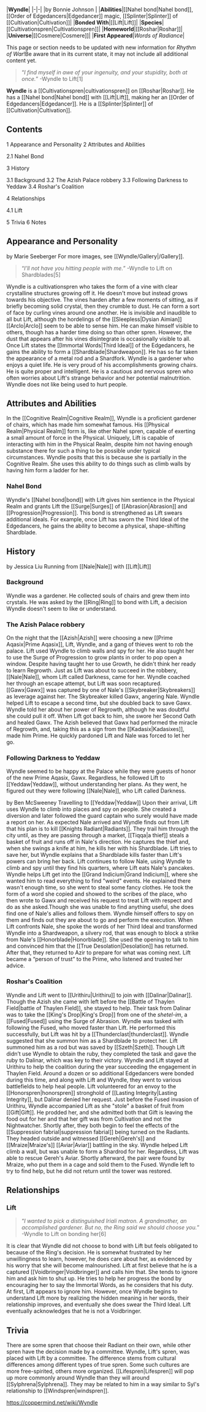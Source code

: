 |**Wyndle**|
|-|-|
|by  Bonnie Johnson |
|**Abilities**|[[Nahel bond\|Nahel bond]], [[Order of Edgedancers\|Edgedancer]] magic, [[Splinter\|Splinter]] of [[Cultivation\|Cultivation]]|
|**Bonded With**|[[Lift\|Lift]]|
|**Species**|[[Cultivationspren\|Cultivationspren]]|
|**Homeworld**|[[Roshar\|Roshar]]|
|**Universe**|[[Cosmere\|Cosmere]]|
|**First Appeared**|*Words of Radiance*|

This page or section needs to be updated with new information for *Rhythm of War*!Be aware that in its current state, it may not include all additional content yet.

>“*I find myself in awe of your ingenuity, and your stupidity, both at once.*”
\-Wyndle to Lift[1]


**Wyndle** is a [[Cultivationspren\|cultivationspren]] on [[Roshar\|Roshar]]. He has a [[Nahel bond\|Nahel bond]] with [[Lift\|Lift]], making her an [[Order of Edgedancers\|Edgedancer]]. He is a [[Splinter\|Splinter]] of [[Cultivation\|Cultivation]].

## Contents

1 Appearance and Personality
2 Attributes and Abilities

2.1 Nahel Bond


3 History

3.1 Background
3.2 The Azish Palace robbery
3.3 Following Darkness to Yeddaw
3.4 Roshar's Coalition


4 Relationships

4.1 Lift


5 Trivia
6 Notes


## Appearance and Personality
 by  Marie Seeberger 
For more images, see [[Wyndle/Gallery\|/Gallery]].
>“*I’ll not have you hitting people with me.*”
\-Wyndle to Lift on Shardblades[5]


Wyndle is a cultivationspren who takes the form of a vine with clear crystalline structures growing off it. He doesn't move but instead grows towards his objective. The vines harden after a few moments of sitting, as if briefly becoming solid crystal, then they crumble to dust. He can form a sort of face by curling vines around one another. He is invisible and inaudible to all but Lift, although the hordelings of the [[Sleepless\|Dysian Aimian]] [[Arclo\|Arclo]] seem to be able to sense him. He can make himself visible to others, though has a harder time doing so than other spren. However, the dust that appears after his vines disintegrate is occasionally visible to all.
Once Lift states the [[Immortal Words\|Third Ideal]] of the Edgedancers, he gains the ability to form a [[Shardblade\|Shardweapon]]. He has so far taken the appearance of a metal rod and a Shardfork.
Wyndle is a gardener who enjoys a quiet life. He is very proud of his accomplishments growing chairs. He is quite proper and intelligent. He is a cautious and nervous spren who often worries about Lift's strange behavior and her potential malnutrition.
Wyndle does not like being used to hurt people.

## Attributes and Abilities
In the [[Cognitive Realm\|Cognitive Realm]], Wyndle is a proficient gardener of chairs, which has made him somewhat famous. His [[Physical Realm\|Physical Realm]] form is, like other Nahel spren, capable of exerting a small amount of force in the Physical. Uniquely, Lift is capable of interacting with him in the Physical Realm, despite him not having enough substance there for such a thing to be possible under typical circumstances. Wyndle posits that this is because she is partially in the Cognitive Realm. She uses this ability to do things such as climb walls by having him form a ladder for her.

### Nahel Bond
Wyndle's [[Nahel bond\|bond]] with Lift gives him sentience in the Physical Realm and grants Lift the [[Surge\|Surges]] of [[Abrasion\|Abrasion]] and [[Progression\|Progression]]. This bond is strengthened as Lift swears additional ideals. For example, once Lift has sworn the Third Ideal of the Edgedancers, he gains the ability to become a physical, shape-shifting Shardblade.

## History
 by  Jessica Liu  Running from [[Nale\|Nale]] with [[Lift\|Lift]]
### Background
Wyndle was a gardener. He collected souls of chairs and grew them into crystals.
He was asked by the [[Ring\|Ring]] to bond with Lift, a decision Wyndle doesn't seem to like or understand.

### The Azish Palace robbery
On the night that the [[Azish\|Azish]] were choosing a new [[Prime Aqasix\|Prime Aqasix]], Lift, Wyndle, and a gang of thieves went to rob the palace. Lift used Wyndle to climb walls and spy for her. He also taught her to use the Surge of Progression to grow plants in order to pop open a window. Despite having taught her to use Growth, he didn't think her ready to learn Regrowth. Just as Lift was about to succeed in the robbery, [[Nale\|Nale]], whom Lift called Darkness, came for her. Wyndle coached her through an escape attempt, but Lift was soon recaptured. [[Gawx\|Gawx]] was captured by one of Nale's [[Skybreaker\|Skybreakers]] as leverage against her. The Skybreaker killed Gawx, angering Nale. Wyndle helped Lift to escape a second time, but she doubled back to save Gawx. Wyndle told her about her power of Regrowth, although he was doubtful she could pull it off. When Lift got back to him, she swore her Second Oath and healed Gawx. The Azish believed that Gawx had performed the miracle of Regrowth, and, taking this as a sign from the [[Kadasix\|Kadasixes]], made him Prime. He quickly pardoned Lift and Nale was forced to let her go.

### Following Darkness to Yeddaw
Wyndle seemed to be happy at the Palace while they were guests of honor of the new Prime Aqasix, Gawx. Regardless, he followed Lift to [[Yeddaw\|Yeddaw]], without understanding her plans. As they went, he figured out they were following [[Nale\|Nale]], who Lift called Darkness.

 by  Ben McSweeney  Travelling to [[Yeddaw\|Yeddaw]]
Upon their arrival, Lift uses Wyndle to climb into places and spy on people. She created a diversion and later followed the guard captain who surely would have made a report on her. As expected Nale arrived and Wyndle finds out from Lift that his plan is to kill [[Knights Radiant\|Radiants]].
They trail him through the city until, as they are passing through a market, [[Tiqqa\|a thief]] steals a basket of fruit and runs off in Nale's direction. He captures the thief and, when she swings a knife at him, he kills her with his Shardblade. Lift tries to save her, but Wyndle explains that a Shardblade kills faster than Lift's powers can bring her back. Lift continues to follow Nale, using Wyndle to climb and spy until they find his quarters, where Lift eats Nale's pancakes.
Wyndle helps Lift get into the [[Grand Indicium\|Grand Indicium]], where she wanted him to read everything to find "weird" events. He explained there wasn't enough time, so she went to steal some fancy clothes. He took the form of a word she copied and showed to the scribes of the place, who then wrote to Gawx and received his request to treat Lift with respect and do as she asked.Though she was unable to find anything useful, she does find one of Nale's allies and follows them. Wyndle himself offers to spy on them and finds out they are about to go and perform the execution.
When Lift confronts Nale, she spoke the words of her Third Ideal and transformed Wyndle into a Shardweapon, a silvery rod, that was enough to block a strike from Nale's [[Honorblade\|Honorblade]]. She used the opening to talk to him and convinced him that the [[True Desolation\|Desolation]] has returned.
After that, they returned to Azir to prepare for what was coming next. Lift became a “person of trust” to the Prime, who listened and trusted her advice.

### Roshar's Coalition
Wyndle and Lift went to [[Urithiru\|Urithiru]] to join with [[Dalinar\|Dalinar]].
Though the Azish she came with left before the [[Battle of Thaylen Field\|battle of Thaylen Field]], she stayed to help. Their task from Dalinar was to take the [[King's Drop\|King's Drop]] from one of the *shetel-im*, a [[Fused\|Fused]] using the Surge of Abrasion. Wyndle was tasked with following the Fused, who moved faster than Lift. He performed this successfully, but Lift was hit by a [[Thunderclast\|thunderclast]]. Wyndle suggested that she summon him as a Shardblade to protect her. Lift summoned him as a rod but was saved by [[Szeth\|Szeth]]. Though Lift didn’t use Wyndle to obtain the ruby, they completed the task and gave the ruby to Dalinar, which was key to their victory.
Wyndle and Lift stayed at Urithiru to help the coalition during the year succeeding the engagement in Thaylen Field. Around a dozen or so additional Edgedancers were bonded during this time, and along with Lift and Wyndle, they went to various battlefields to help heal people. Lift volunteered for an envoy to the [[Honorspren\|honorspren]] stronghold of [[Lasting Integrity\|Lasting Integrity]], but Dalinar denied her request.
Just before the Fused invasion of Urithiru, Wyndle accompanied Lift as she "stole" a basket of fruit from [[Gift\|Gift]]. He prodded her, and she admitted both that Gift is leaving the food out for her and that her gift was from Cultivation and not the Nightwatcher. Shortly after, they both begin to feel the effects of the [[Suppression fabrial\|suppression fabrial]] being turned on the Radiants. They headed outside and witnessed [[Gereh\|Gereh's]] and [[Mraize\|Mraize's]] [[Aviar\|Aviar]] battling in the sky. Wyndle helped Lift climb a wall, but was unable to form a Shardrod for her. Regardless, Lift was able to rescue Gereh's Aviar. Shortly afterward, the pair were found by Mraize, who put them in a cage and sold them to the Fused. Wyndle left to try to find help, but he did not return until the tower was restored.

## Relationships
### Lift
>“*I wanted to pick a distinguished Iriali matron. A grandmother, an accomplished gardener. But no, the Ring said we should choose you.*”
\-Wyndle to Lift on bonding her[6]


It is clear that Wyndle did not choose to bond with Lift but feels obligated to because of the Ring's decision. He is somewhat frustrated by her unwillingness to learn, however, he does care about her, as evidenced by his worry that she will become malnourished.
Lift at first believe that he is a captured [[Voidbringer\|Voidbringer]] and calls him that. She tends to ignore him and ask him to shut up.
He tries to help her progress the bond by encouraging her to say the Immortal Words, as he considers that his duty. At first, Lift appears to ignore him. However, once Wyndle begins to understand Lift more by realizing the hidden meaning in her words, their relationship improves, and eventually she does swear the Third Ideal.
Lift eventually acknowledges that he is not a Voidbringer.

## Trivia
There are some spren that choose their Radiant on their own, while other spren have the decision made by a committee. Wyndle, Lift's spren, was placed with Lift by a committee. The difference stems from cultural differences among different types of true spren. Some such cultures are more free-spirited, others more organized.
[[Lifespren\|Lifespren]] will pop up more commonly around Wyndle than they will around [[Sylphrena\|Sylphrena]]. They may be related to him in a way similar to Syl's relationship to [[Windspren\|windspren]].


https://coppermind.net/wiki/Wyndle